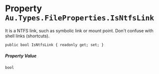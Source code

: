 # Property `Au.Types.FileProperties.IsNtfsLink`

It is a NTFS link, such as symbolic link or mount point. Don't confuse with shell links (shortcuts).

```
public bool IsNtfsLink { readonly get; set; }
```

##### Property Value

`bool`